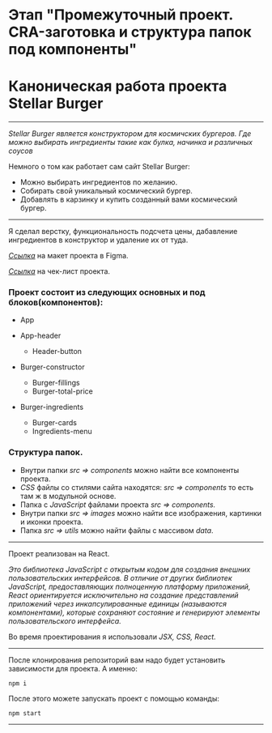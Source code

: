 # Этап "Промежуточный проект. CRA-заготовка и структура папок под компоненты"
# Каноническая работа проекта Stellar Burger 
---
*Stellar Burger является конструктором для космичских бургеров. Где можно выбирать ингредиенты такие как булка, начинка и различных соусов*

Немного о том как работает сам сайт Stellar Burger:

* Можно выбирать ингредиентов по желанию.
* Собирать свой уникальный космический бургер.
* Добавлять в карзинку и купить созданный вами космический бургер.
---
Я сделал верстку, функциональность подсчета цены, дабавление ингредиентов в конструктор и удаление их от туда.

*[Ссылка](https://www.figma.com/file/ocw9a6hNGeAejl4F3G9fp8/React-_-%D0%9F%D1%80%D0%BE%D0%B5%D0%BA%D1%82%D0%BD%D1%8B%D0%B5-%D0%B7%D0%B0%D0%B4%D0%B0%D1%87%D0%B8-(3-%D0%BC%D0%B5%D1%81%D1%8F%D1%86%D0%B0)_external_link?node-id=253%3A1053&mode=dev)* на макет проекта в Figma.

*[Ссылка](https://code.s3.yandex.net/web-plus/checklists/checklist_pdf/checklist_7.pdf)* на чек-лист проекта.

### Проект состоит из следующих основных и под блоков(компонентов):

- App

- App-header
    - Header-button

- Burger-constructor
    - Burger-fillings
    - Burger-total-price

- Burger-ingredients
    - Burger-cards
    - Ingredients-menu

### Структура папок.

- Внутри папки *src* *=>* *components* можно найти все компоненты проекта.
- *CSS* файлы со cтилями сайта находятся: *src* *=>* *components* то есть там ж в модульной основе.
- Папка c *JavaScript* файлами проекта *src* *=>* *components.*
- Внутри папки *src* *=>* *images* можно найти все изображения, картинки и иконки проекта.
- Папка *src* *=>* *utils* можно найти файлы с массивом *data*.

---

Проект реализован на React.

*Это библиотека JavaScript с открытым кодом для создания внешних пользовательских интерфейсов. В отличие от других библиотек JavaScript, предоставляющих полноценную платформу приложений, React ориентируется исключительно на создание представлений приложений через инкапсулированные единицы (называются компонентами), которые сохраняют состояние и генерируют элементы пользовательского интерфейса.*



Во время проектирования я использовали  *JSX,* *CSS,* *React.*

---

После клонирования репозиторий вам надо будет установить зависимости для проекта. А именно:

    npm i

После этого можете запускать проект с помощью команды:

    npm start

---